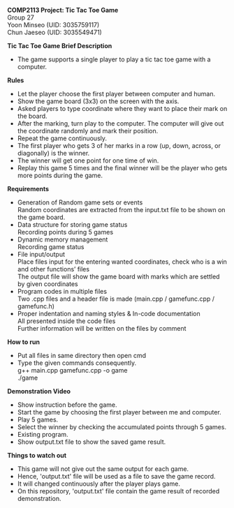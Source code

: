 **COMP2113 Project: Tic Tac Toe Game**  
Group 27  
Yoon Minseo (UID: 3035759117)  
Chun Jaeseo (UID: 3035549471)  

**Tic Tac Toe Game Brief Description**  
*	The game supports a single player to play a tic tac toe game with a computer.  

**Rules**  
* Let the player choose the first player between computer and human.  
* Show the game board (3x3) on the screen with the axis.  
* Asked players to type coordinate where they want to place their mark on the board.  
* After the marking, turn play to the computer. The computer will give out the coordinate randomly and mark their position.  
* Repeat the game continuously.  
* The first player who gets 3 of her marks in a row (up, down, across, or diagonally) is the winner.  
* The winner will get one point for one time of win.  
* Replay this game 5 times and the final winner will be the player who gets more points during the game.  

**Requirements**  
* Generation of Random game sets or events  
Random coordinates are extracted from the input.txt file to be shown on the game board.  
* Data structure for storing game status  
Recording points during 5 games  
* Dynamic memory management  
Recording game status  
* File input/output  
Place files input for the entering wanted coordinates, check who is a win and other functions’ files  
The output file will show the game board with marks which are settled by given coordinates  
* Program codes in multiple files  
Two .cpp files and a header file is made (main.cpp / gamefunc.cpp / gamefunc.h) 
* Proper indentation and naming styles & In-code documentation  
All presented inside the code files  
Further information will be written on the files by comment  

**How to run**  
* Put all files in same directory then open cmd  
* Type the given commands consequently.  
g++ main.cpp gamefunc.cpp -o game  
./game

**Demonstration Video**  
* Show instruction before the game.  
* Start the game by choosing the first player between me and computer.  
* Play 5 games.  
* Select the winner by checking the accumulated points through 5 games.  
* Existing program.  
* Show output.txt file to show the saved game result.

**Things to watch out**  
* This game will not give out the same output for each game.
* Hence, 'output.txt' file will be used as a file to save the game record. 
* It will changed continuously after the player plays game.
* On this repository, 'output.txt' file contain the game result of recorded demonstration.
